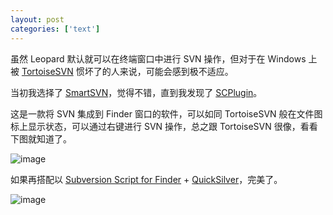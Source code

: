 ```yaml
---
layout: post
categories: ['text']
---
```


虽然 Leopard 默认就可以在终端窗口中进行 SVN 操作，但对于在 Windows 上被 [TortoiseSVN](http://tortoisesvn.tigris.org/) 惯坏了的人来说，可能会感到极不适应。

当初我选择了 [SmartSVN](http://www.syntevo.com/smartsvn/)，觉得不错，直到我发现了 [SCPlugin](http://scplugin.tigris.org/)。

这是一款将 SVN 集成到 Finder 窗口的软件，可以如同 TortoiseSVN 般在文件图标上显示状态，可以通过右键进行 SVN 操作，总之跟 TortoiseSVN 很像，看看下图就知道了。

![image](http://fangming.li/wimgs/blog/svn_scplugin.png)


如果再搭配以 [Subversion Script for Finder](http://svn-finder.sourceforge.net/) + [QuickSilver](http://blacktree.com/?quicksilver)，完美了。

![image](http://fangming.li/wimgs/blog/svn_script_quicksilver.png)